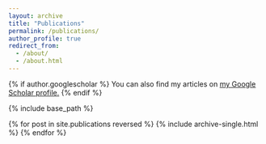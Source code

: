 ```yaml
---
layout: archive
title: "Publications"
permalink: /publications/
author_profile: true
redirect_from: 
  - /about/
  - /about.html
---
```


{% if author.googlescholar %}
  You can also find my articles on <u><a href="{{author.googlescholar}}">my Google Scholar profile</a>.</u>
{% endif %}

{% include base_path %}

{% for post in site.publications reversed %}
  {% include archive-single.html %}
{% endfor %}
